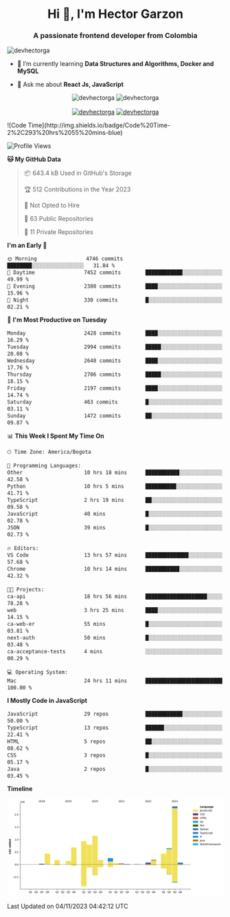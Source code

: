 <h1 align="center">Hi 👋, I'm Hector Garzon</h1>
<h3 align="center">A passionate frontend developer from Colombia</h3>

<p align="left"> <img src="https://komarev.com/ghpvc/?username=devhectorga" alt="devhectorga" /> </p>

- 🌱 I’m currently learning **Data Structures and Algorithms, Docker and MySQL**

- 💬 Ask me about **React Js, JavaScript**

<p align="center"> <img src="https://github-readme-stats.vercel.app/api?username=devhectorga&count_private=true&show_icons=true" alt="devhectorga" /> <img src="https://github-readme-stats.vercel.app/api/top-langs/?username=devhectorga&layout=compact" alt="devhectorga" /></p>

<p align="center">
<a href="https://twitter.com/devhectorga" target="blank"><img align="center" src="https://cdn.jsdelivr.net/npm/simple-icons@3.0.1/icons/twitter.svg" alt="devhectorga" height="20" width="20" /></a>
<a href="https://linkedin.com/in/devhectorga" target="blank"><img align="center" src="https://cdn.jsdelivr.net/npm/simple-icons@3.0.1/icons/linkedin.svg" alt="devhectorga" height="20" width="20" /></a>
</p>
<!--START_SECTION:waka-->
![Code Time](http://img.shields.io/badge/Code%20Time-2%2C293%20hrs%2055%20mins-blue)

![Profile Views](http://img.shields.io/badge/Profile%20Views-0-blue)

**🐱 My GitHub Data** 

> 📦 643.4 kB Used in GitHub's Storage 
 > 
> 🏆 512 Contributions in the Year 2023
 > 
> 🚫 Not Opted to Hire
 > 
> 📜 63 Public Repositories 
 > 
> 🔑 11 Private Repositories 
 > 
**I'm an Early 🐤** 

```text
🌞 Morning                4746 commits        ████████░░░░░░░░░░░░░░░░░   31.84 % 
🌆 Daytime                7452 commits        ████████████░░░░░░░░░░░░░   49.99 % 
🌃 Evening                2380 commits        ████░░░░░░░░░░░░░░░░░░░░░   15.96 % 
🌙 Night                  330 commits         █░░░░░░░░░░░░░░░░░░░░░░░░   02.21 % 
```
📅 **I'm Most Productive on Tuesday** 

```text
Monday                   2428 commits        ████░░░░░░░░░░░░░░░░░░░░░   16.29 % 
Tuesday                  2994 commits        █████░░░░░░░░░░░░░░░░░░░░   20.08 % 
Wednesday                2648 commits        ████░░░░░░░░░░░░░░░░░░░░░   17.76 % 
Thursday                 2706 commits        █████░░░░░░░░░░░░░░░░░░░░   18.15 % 
Friday                   2197 commits        ████░░░░░░░░░░░░░░░░░░░░░   14.74 % 
Saturday                 463 commits         █░░░░░░░░░░░░░░░░░░░░░░░░   03.11 % 
Sunday                   1472 commits        ██░░░░░░░░░░░░░░░░░░░░░░░   09.87 % 
```


📊 **This Week I Spent My Time On** 

```text
🕑︎ Time Zone: America/Bogota

💬 Programming Languages: 
Other                    10 hrs 18 mins      ███████████░░░░░░░░░░░░░░   42.58 % 
Python                   10 hrs 5 mins       ██████████░░░░░░░░░░░░░░░   41.71 % 
TypeScript               2 hrs 19 mins       ██░░░░░░░░░░░░░░░░░░░░░░░   09.58 % 
JavaScript               40 mins             █░░░░░░░░░░░░░░░░░░░░░░░░   02.78 % 
JSON                     39 mins             █░░░░░░░░░░░░░░░░░░░░░░░░   02.73 % 

🔥 Editors: 
VS Code                  13 hrs 57 mins      ██████████████░░░░░░░░░░░   57.68 % 
Chrome                   10 hrs 14 mins      ███████████░░░░░░░░░░░░░░   42.32 % 

🐱‍💻 Projects: 
ca-api                   18 hrs 56 mins      ████████████████████░░░░░   78.28 % 
web                      3 hrs 25 mins       ████░░░░░░░░░░░░░░░░░░░░░   14.15 % 
ca-web-er                55 mins             █░░░░░░░░░░░░░░░░░░░░░░░░   03.81 % 
next-auth                50 mins             █░░░░░░░░░░░░░░░░░░░░░░░░   03.48 % 
ca-acceptance-tests      4 mins              ░░░░░░░░░░░░░░░░░░░░░░░░░   00.29 % 

💻 Operating System: 
Mac                      24 hrs 11 mins      █████████████████████████   100.00 % 
```

**I Mostly Code in JavaScript** 

```text
JavaScript               29 repos            ████████████░░░░░░░░░░░░░   50.00 % 
TypeScript               13 repos            ██████░░░░░░░░░░░░░░░░░░░   22.41 % 
HTML                     5 repos             ██░░░░░░░░░░░░░░░░░░░░░░░   08.62 % 
CSS                      3 repos             █░░░░░░░░░░░░░░░░░░░░░░░░   05.17 % 
Java                     2 repos             █░░░░░░░░░░░░░░░░░░░░░░░░   03.45 % 
```



**Timeline**

![Lines of Code chart](https://raw.githubusercontent.com/devHectorGa/devHectorGa/master/assets/bar_graph.png)


 Last Updated on 04/11/2023 04:42:12 UTC
<!--END_SECTION:waka-->
